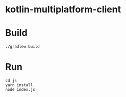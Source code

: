 # kotlin-multiplatform-client

# Build

```shell
./gradlew build
```
# Run

```shell
cd js
yarn install
node index.js
```
